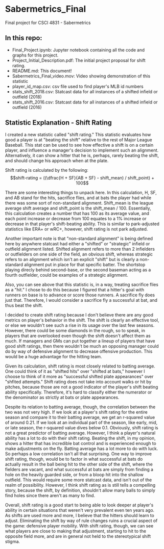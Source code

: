 # Sabermetrics_Final
Final project for CSCI 4831 - Sabermetrics

## In this repo:  
* Final_Project.ipynb: Jupyter notebook containing all the code and graphs for this project.  
* Project_Initial_Description.pdf: The initial project proposal for shift rating.  
* README.md: This document!  
* Sabermetrics_Final_video.mov: Video showing demonstration of this statistic  
* player_id_map.csv: csv file used to find player's MLB id numbers  
* stats_shift_2018.csv: Statcast data for all instances of a shifted infield or outfield (2018)  
* stats_shift_2016.csv: Statcast data for all instances of a shifted infield or outfield (2016)  

## Statistic Explanation - Shift Rating  
I created a new statistic called "shift rating." This statistic evaluates how good a player is at "beating the shift" relative to the rest of Major League Baseball. This stat can be used to see how effective a shift is on a certain player, and influence a manager's decision to implement such an alignment. Alternatively, it can show a hitter that he is, perhaps, rarely beating the shift, and should change his approach when at the plate.  

Shift rating is calculated by the following:  
$$shift-rating = ((\dfrac{H + SF}{AB + SF} - shift_mean) / shift_point) + 100$$  

There are some interesting things to unpack here. In this calculation, H, SF, and AB stand for the hits, sacrifice flies, and at bats the player had while there was some sort of non-standard alignment. Shift_mean is the league average shift average and shift_point is the shift_mean / 100. Essentially, this calculation creates a number that has 100 as its average value, and each point increase or decrease from 100 equates to a 1% increase or decrease in that player's shift-beating ability. This is similar to park-adjusted statistics like ERA+ or wRC+, however, shift rating is not park adjusted.  

Another important note is that "non-standard alignment" is being defined here by anywhere statcast had either a "shifted" or "strategic" infield or outfield alignment listed. Shifted alignment refers to more than 2 infielders or outfielders on one side of the field, an obvious shift, whereas strategic refers to an alignment which isn't an explicit "shift" but is clearly a non-standard alignment put in place for that specific batter. The shortstop playing direcly behind second-base, or the second baseman acting as a fourth outfielder, could be examples of a strategic alignment.  

Also, you can see above that this statistic is, in a way, treating sacrifice flies as a "hit." I chose to do this because I figured that a hitter's goal with runners on base is to advance or score those runners. A sacrifice fly does just that. Therefore, I would consider a sacrifice fly a successful at bat, and thus beat the shift.  

I decided to create shift rating because I don't believe there are any good metrics on player's behavior in the shift. The shift is clearly an effective tool, or else we wouldn't see such a rise in its usage over the last few seasons. However, there could be some diamonds in the rough, so to speak, in players that are overlooked even though the shift doesn't affect them as much. If managers and GMs can put together a lineup of players that have good shift ratings, then there wouldn't be much an opposing manager could do by way of defensive alignment to decrease offensive production. This would be a huge advantage for the hitting team.  

Given its calculation, shift rating is most closely related to batting average. One could think of it as "shifted hits" over "shifted at bats," however I choose to think of it more as "successful shifted plate appearances" over "shfited attempts." Shift rating does not take into account walks or hit by pitches, because those are not a good indicator of the player's shift beating ability specifically. Therefore, it's hard to classify either the numerator or the denominator as strictly at bats or plate appearances.  

Despite its relation to batting average, though, the correlation between the two was not very high. If we look at a player's shift rating for the entire season and compare it to their batting average, we get an r-squared value of around 0.21. If we look at an individual part of the season, like early, mid, or late season, the r-squared value dives below 0.1. Obviously, shift rating is not a great predictor of batting average. However, I think a player's natural ability has a lot to do with their shift rating. Beating the shift, in my opinion, shows a hitter that has incredible bat control and is experienced enough to make adjustments on the fly. Batting average has a lot more to do with luck. So perhaps a low correlation isn't all that surprising. One way to improve shift rating, though, would be to factor in what successful at bats do actually result in the ball being hit to the other side of the shift, where the fielders are vacant, and what successful at bats are simply from finding a hole on the heavily guarded side, or from a bloop hit into the shallow outfield. This would require some more statcast data, and isn't out of the realm of possibility. However, I think shift rating as is still tells a compelling story, because the shift, by definition, shouldn't allow many balls to simply find holes since there aren't as many to find. 

Overall, shift rating is a good start to being able to look deeper at player's ability in certain situations that weren't very prevalent even ten years ago. As shifts are used more and more, I believe that the hitters should learn to adjust. Eliminating the shift by way of rule changes ruins a crucial aspect of the game: defensive player mobility. With shift rating, though, we can see what players are close to making that adjustment, starting to hit to the opposite field more, and are in general not held to the stereotypical shift stigma. 


